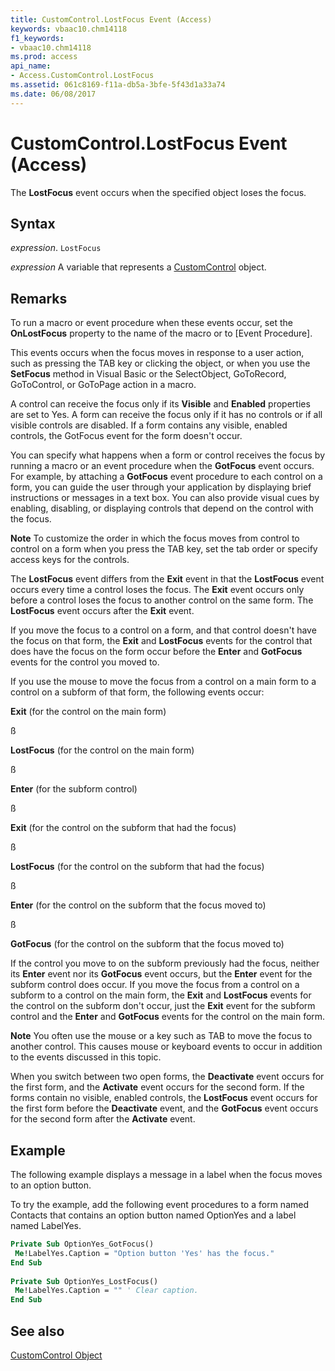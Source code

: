 ```yaml
---
title: CustomControl.LostFocus Event (Access)
keywords: vbaac10.chm14118
f1_keywords:
- vbaac10.chm14118
ms.prod: access
api_name:
- Access.CustomControl.LostFocus
ms.assetid: 061c8169-f11a-db5a-3bfe-5f43d1a33a74
ms.date: 06/08/2017
---
```



# CustomControl.LostFocus Event (Access)

The  **LostFocus** event occurs when the specified object loses the focus.


## Syntax

 _expression_. `LostFocus`

 _expression_ A variable that represents a [CustomControl](./Access.CustomControl.md) object.


## Remarks

To run a macro or event procedure when these events occur, set the  **OnLostFocus** property to the name of the macro or to [Event Procedure].

This events occurs when the focus moves in response to a user action, such as pressing the TAB key or clicking the object, or when you use the  **SetFocus** method in Visual Basic or the SelectObject, GoToRecord, GoToControl, or GoToPage action in a macro.

A control can receive the focus only if its  **Visible** and **Enabled** properties are set to Yes. A form can receive the focus only if it has no controls or if all visible controls are disabled. If a form contains any visible, enabled controls, the GotFocus event for the form doesn't occur.

You can specify what happens when a form or control receives the focus by running a macro or an event procedure when the  **GotFocus** event occurs. For example, by attaching a **GotFocus** event procedure to each control on a form, you can guide the user through your application by displaying brief instructions or messages in a text box. You can also provide visual cues by enabling, disabling, or displaying controls that depend on the control with the focus.


 **Note**  To customize the order in which the focus moves from control to control on a form when you press the TAB key, set the tab order or specify access keys for the controls.

The  **LostFocus** event differs from the **Exit** event in that the **LostFocus** event occurs every time a control loses the focus. The **Exit** event occurs only before a control loses the focus to another control on the same form. The **LostFocus** event occurs after the **Exit** event.

If you move the focus to a control on a form, and that control doesn't have the focus on that form, the  **Exit** and **LostFocus** events for the control that does have the focus on the form occur before the **Enter** and **GotFocus** events for the control you moved to.

If you use the mouse to move the focus from a control on a main form to a control on a subform of that form, the following events occur:

 **Exit** (for the control on the main form)

ß

 **LostFocus** (for the control on the main form)

ß

 **Enter** (for the subform control)

ß

 **Exit** (for the control on the subform that had the focus)

ß

 **LostFocus** (for the control on the subform that had the focus)

ß

 **Enter** (for the control on the subform that the focus moved to)

ß

 **GotFocus** (for the control on the subform that the focus moved to)

If the control you move to on the subform previously had the focus, neither its  **Enter** event nor its **GotFocus** event occurs, but the **Enter** event for the subform control does occur. If you move the focus from a control on a subform to a control on the main form, the **Exit** and **LostFocus** events for the control on the subform don't occur, just the **Exit** event for the subform control and the **Enter** and **GotFocus** events for the control on the main form.


 **Note**  You often use the mouse or a key such as TAB to move the focus to another control. This causes mouse or keyboard events to occur in addition to the events discussed in this topic.

When you switch between two open forms, the  **Deactivate** event occurs for the first form, and the **Activate** event occurs for the second form. If the forms contain no visible, enabled controls, the **LostFocus** event occurs for the first form before the **Deactivate** event, and the **GotFocus** event occurs for the second form after the **Activate** event.


## Example

The following example displays a message in a label when the focus moves to an option button.

To try the example, add the following event procedures to a form named Contacts that contains an option button named OptionYes and a label named LabelYes.




```vb
Private Sub OptionYes_GotFocus() 
 Me!LabelYes.Caption = "Option button 'Yes' has the focus." 
End Sub 
 
Private Sub OptionYes_LostFocus() 
 Me!LabelYes.Caption = "" ' Clear caption. 
End Sub
```


## See also


[CustomControl Object](Access.CustomControl.md)

